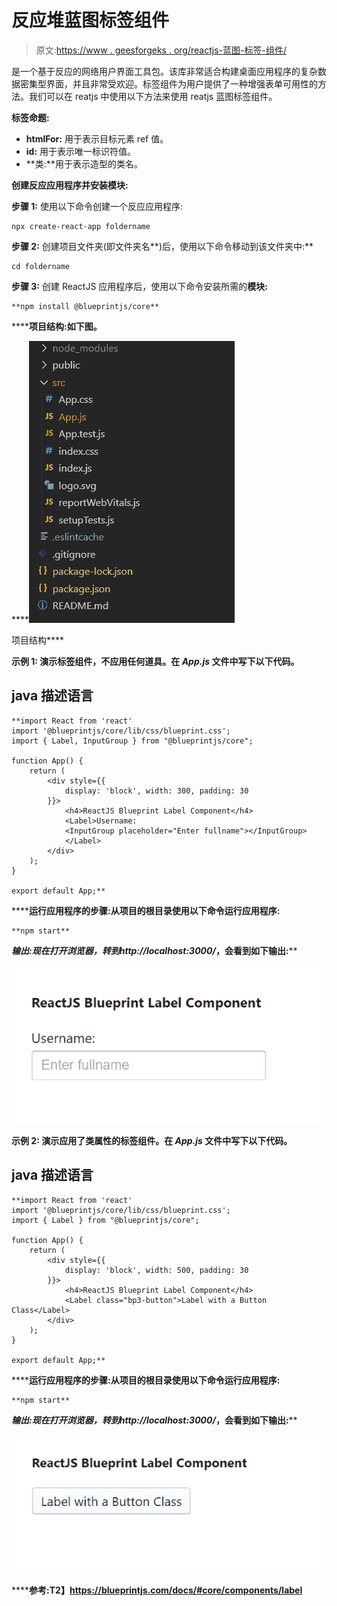 # 反应堆蓝图标签组件

> 原文:[https://www . geesforgeks . org/reactjs-蓝图-标签-组件/](https://www.geeksforgeeks.org/reactjs-blueprint-label-component/)

是一个基于反应的网络用户界面工具包。该库非常适合构建桌面应用程序的复杂数据密集型界面，并且非常受欢迎。标签组件为用户提供了一种增强表单可用性的方法。我们可以在 reatjs 中使用以下方法来使用 reatjs 蓝图标签组件。

**标签命题:**

*   **htmlFor:** 用于表示目标元素 ref 值。
*   **id:** 用于表示唯一标识符值。
*   **类:**用于表示造型的类名。

**创建反应应用程序并安装模块:**

**步骤 1:** 使用以下命令创建一个反应应用程序:

```
npx create-react-app foldername
```

**步骤 2:** 创建项目文件夹(即文件夹名**)后，使用以下命令移动到该文件夹中:**

```
cd foldername
```

**步骤 3:** 创建 ReactJS 应用程序后，使用以下命令安装所需的****模块:****

```
**npm install @blueprintjs/core**
```

******项目结构:**如下图。****

****![](img/f04ae0d8b722a9fff0bd9bd138b29c23.png)

项目结构**** 

******示例 1:** 演示标签组件，不应用任何道具。在 *App.js* 文件中写下以下代码。****

## ****java 描述语言****

```
**import React from 'react'
import '@blueprintjs/core/lib/css/blueprint.css';
import { Label, InputGroup } from "@blueprintjs/core";

function App() {
    return (
        <div style={{
            display: 'block', width: 300, padding: 30
        }}>
            <h4>ReactJS Blueprint Label Component</h4>
            <Label>Username: 
            <InputGroup placeholder="Enter fullname"></InputGroup>
            </Label>
        </div>
    );
}

export default App;**
```

******运行应用程序的步骤:**从项目的根目录使用以下命令运行应用程序:****

```
**npm start**
```

******输出:**现在打开浏览器，转到***http://localhost:3000/***，会看到如下输出:****

****![](img/ae06b497c0bfefe168bfc113251f0ac0.png)****

******示例 2:** 演示应用了类属性的标签组件。在 *App.js* 文件中写下以下代码。****

## ****java 描述语言****

```
**import React from 'react'
import '@blueprintjs/core/lib/css/blueprint.css';
import { Label } from "@blueprintjs/core";

function App() {
    return (
        <div style={{
            display: 'block', width: 500, padding: 30
        }}>
            <h4>ReactJS Blueprint Label Component</h4>
            <Label class="bp3-button">Label with a Button Class</Label>
        </div>
    );
}

export default App;**
```

******运行应用程序的步骤:**从项目的根目录使用以下命令运行应用程序:****

```
**npm start**
```

******输出:**现在打开浏览器，转到***http://localhost:3000/***，会看到如下输出:****

****![](img/976e794499ae90918824b0c12a035f9a.png)****

******参考:**T2】https://blueprintjs.com/docs/#core/components/label****
